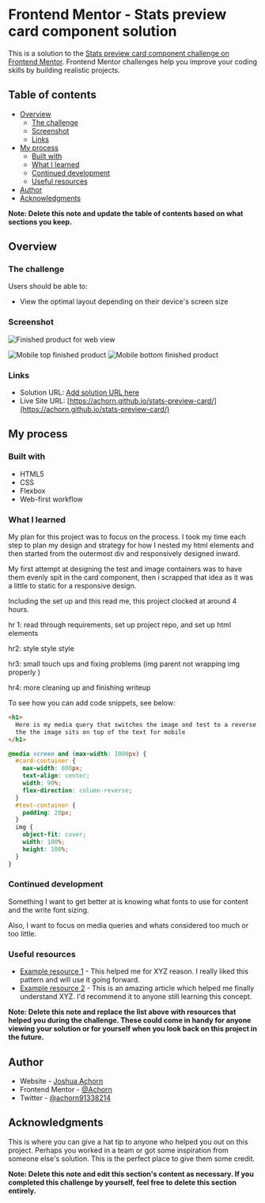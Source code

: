 # Frontend Mentor - Stats preview card component solution

This is a solution to the [Stats preview card component challenge on Frontend Mentor](https://www.frontendmentor.io/challenges/stats-preview-card-component-8JqbgoU62). Frontend Mentor challenges help you improve your coding skills by building realistic projects.

## Table of contents

- [Overview](#overview)
  - [The challenge](#the-challenge)
  - [Screenshot](#screenshot)
  - [Links](#links)
- [My process](#my-process)
  - [Built with](#built-with)
  - [What I learned](#what-i-learned)
  - [Continued development](#continued-development)
  - [Useful resources](#useful-resources)
- [Author](#author)
- [Acknowledgments](#acknowledgments)

**Note: Delete this note and update the table of contents based on what sections you keep.**

## Overview

### The challenge

Users should be able to:

- View the optimal layout depending on their device's screen size

### Screenshot

![Finished product for web view](./images/finished-web-screenshot.png)

![Mobile top finished product](./images/mobile-top-finished.png)
![Mobile bottom finished product](./images/mobile-bottom-finished.png)

### Links

- Solution URL: [Add solution URL here](https://your-solution-url.com)
- Live Site URL: [https://achorn.github.io/stats-preview-card/](https://achorn.github.io/stats-preview-card/)

## My process

### Built with

- HTML5
- CSS
- Flexbox
- Web-first workflow

### What I learned

My plan for this project was to focus on the process. I took my time each step to plan my design and strategy for how I nested my html elements and then started from the outermost div and responsively designed inward.

My first attempt at designing the test and image containers was to have them evenly spit in the card component, then i scrapped that idea as it was a little to static for a responsive design.

Including the set up and this read me, this project clocked at around 4 hours.

hr 1: read through requirements, set up project repo, and set up html elements

hr2: style style style

hr3: small touch ups and fixing problems (img parent not wrapping img properly )

hr4: more cleaning up and finishing writeup

To see how you can add code snippets, see below:

```html
<h1>
  Here is my media query that switches the image and test to a reverse column
  the the image sits on top of the text for mobile
</h1>
```

```css
@media screen and (max-width: 1000px) {
  #card-container {
    max-width: 600px;
    text-align: center;
    width: 90%;
    flex-direction: column-reverse;
  }
  #text-container {
    padding: 20px;
  }
  img {
    object-fit: cover;
    width: 100%;
    height: 100%;
  }
}
```

### Continued development

Something I want to get better at is knowing what fonts to use for content and the write font sizing.

Also, I want to focus on media queries and whats considered too much or too little.

### Useful resources

- [Example resource 1](https://www.example.com) - This helped me for XYZ reason. I really liked this pattern and will use it going forward.
- [Example resource 2](https://www.example.com) - This is an amazing article which helped me finally understand XYZ. I'd recommend it to anyone still learning this concept.

**Note: Delete this note and replace the list above with resources that helped you during the challenge. These could come in handy for anyone viewing your solution or for yourself when you look back on this project in the future.**

## Author

- Website - [Joshua Achorn](https://achorn.github.io/)
- Frontend Mentor - [@Achorn](https://www.frontendmentor.io/profile/Achorn)
- Twitter - [@achorn91338214](https://twitter.com/achorn91338214)

## Acknowledgments

This is where you can give a hat tip to anyone who helped you out on this project. Perhaps you worked in a team or got some inspiration from someone else's solution. This is the perfect place to give them some credit.

**Note: Delete this note and edit this section's content as necessary. If you completed this challenge by yourself, feel free to delete this section entirely.**
